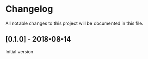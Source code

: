 # Changelog
All notable changes to this project will be documented in this file.

## [0.1.0] - 2018-08-14

Initial version


